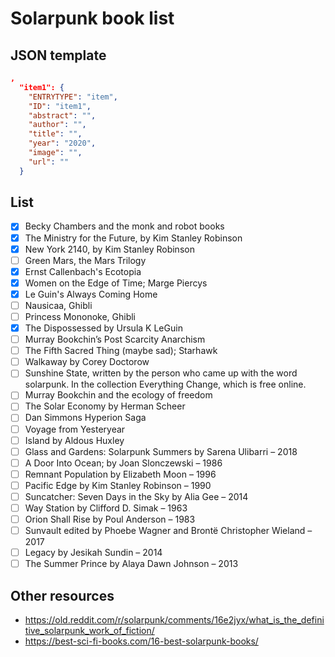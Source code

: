 # Solarpunk book list

## JSON template

```json
,
  "item1": {
    "ENTRYTYPE": "item",
    "ID": "item1",
    "abstract": "",
    "author": "",
    "title": "",
    "year": "2020",
    "image": "",
    "url": ""
  }
```

## List

- [x] Becky Chambers and the monk and robot books
- [x] The Ministry for the Future, by Kim Stanley Robinson
- [x] New York 2140, by Kim Stanley Robinson
- [ ] Green Mars, the Mars Trilogy
- [x] Ernst Callenbach's Ecotopia
- [x] Women on the Edge of Time; Marge Piercys
- [x] Le Guin's Always Coming Home
- [ ] Nausicaa, Ghibli
- [ ] Princess Mononoke, Ghibli
- [x] The Dispossessed by Ursula K LeGuin
- [ ] Murray Bookchin’s Post Scarcity Anarchism
- [ ] The Fifth Sacred Thing (maybe sad); Starhawk
- [ ] Walkaway by Corey Doctorow
- [ ] Sunshine State, written by the person who came up with the word solarpunk. In the collection Everything Change, which is free online.
- [ ] Murray Bookchin and the ecology of freedom
- [ ] The Solar Economy by Herman Scheer
- [ ] Dan Simmons Hyperion Saga
- [ ] Voyage from Yesteryear
- [ ] Island by Aldous Huxley
- [ ] Glass and Gardens: Solarpunk Summers by Sarena Ulibarri – 2018
- [ ] A Door Into Ocean; by Joan Slonczewski – 1986
- [ ] Remnant Population by Elizabeth Moon – 1996
- [ ] Pacific Edge by Kim Stanley Robinson – 1990
- [ ] Suncatcher: Seven Days in the Sky by Alia Gee – 2014
- [ ] Way Station by Clifford D. Simak – 1963
- [ ] Orion Shall Rise by Poul Anderson – 1983
- [ ] Sunvault edited by Phoebe Wagner and Brontë Christopher Wieland – 2017
- [ ] Legacy by Jesikah Sundin – 2014
- [ ] The Summer Prince by Alaya Dawn Johnson – 2013

## Other resources

- https://old.reddit.com/r/solarpunk/comments/16e2jyx/what_is_the_definitive_solarpunk_work_of_fiction/
- https://best-sci-fi-books.com/16-best-solarpunk-books/
